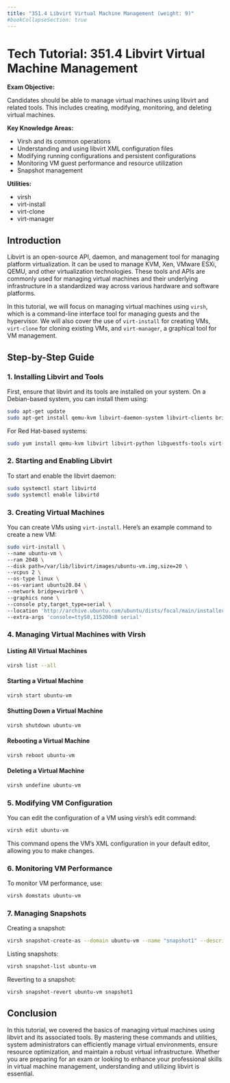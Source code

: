 ```yaml
---
title: "351.4 Libvirt Virtual Machine Management (weight: 9)"
#bookCollapseSection: true
---
```


# Tech Tutorial: 351.4 Libvirt Virtual Machine Management

**Exam Objective:**

Candidates should be able to manage virtual machines using libvirt and related tools. This includes creating, modifying, monitoring, and deleting virtual machines.

**Key Knowledge Areas:**

- Virsh and its common operations
- Understanding and using libvirt XML configuration files
- Modifying running configurations and persistent configurations
- Monitoring VM guest performance and resource utilization
- Snapshot management

**Utilities:**

- virsh
- virt-install
- virt-clone
- virt-manager

## Introduction

Libvirt is an open-source API, daemon, and management tool for managing platform virtualization. It can be used to manage KVM, Xen, VMware ESXi, QEMU, and other virtualization technologies. These tools and APIs are commonly used for managing virtual machines and their underlying infrastructure in a standardized way across various hardware and software platforms.

In this tutorial, we will focus on managing virtual machines using `virsh`, which is a command-line interface tool for managing guests and the hypervisor. We will also cover the use of `virt-install` for creating VMs, `virt-clone` for cloning existing VMs, and `virt-manager`, a graphical tool for VM management.

## Step-by-Step Guide

### 1. Installing Libvirt and Tools

First, ensure that libvirt and its tools are installed on your system. On a Debian-based system, you can install them using:

```bash
sudo apt-get update
sudo apt-get install qemu-kvm libvirt-daemon-system libvirt-clients bridge-utils virt-manager
```

For Red Hat-based systems:

```bash
sudo yum install qemu-kvm libvirt libvirt-python libguestfs-tools virt-install
```

### 2. Starting and Enabling Libvirt

To start and enable the libvirt daemon:

```bash
sudo systemctl start libvirtd
sudo systemctl enable libvirtd
```

### 3. Creating Virtual Machines

You can create VMs using `virt-install`. Here’s an example command to create a new VM:

```bash
sudo virt-install \
--name ubuntu-vm \
--ram 2048 \
--disk path=/var/lib/libvirt/images/ubuntu-vm.img,size=20 \
--vcpus 2 \
--os-type linux \
--os-variant ubuntu20.04 \
--network bridge=virbr0 \
--graphics none \
--console pty,target_type=serial \
--location 'http://archive.ubuntu.com/ubuntu/dists/focal/main/installer-amd64/' \
--extra-args 'console=ttyS0,115200n8 serial'
```

### 4. Managing Virtual Machines with Virsh

#### Listing All Virtual Machines

```bash
virsh list --all
```

#### Starting a Virtual Machine

```bash
virsh start ubuntu-vm
```

#### Shutting Down a Virtual Machine

```bash
virsh shutdown ubuntu-vm
```

#### Rebooting a Virtual Machine

```bash
virsh reboot ubuntu-vm
```

#### Deleting a Virtual Machine

```bash
virsh undefine ubuntu-vm
```

### 5. Modifying VM Configuration

You can edit the configuration of a VM using virsh’s edit command:

```bash
virsh edit ubuntu-vm
```

This command opens the VM’s XML configuration in your default editor, allowing you to make changes.

### 6. Monitoring VM Performance

To monitor VM performance, use:

```bash
virsh domstats ubuntu-vm
```

### 7. Managing Snapshots

Creating a snapshot:

```bash
virsh snapshot-create-as --domain ubuntu-vm --name "snapshot1" --description "Test snapshot"
```

Listing snapshots:

```bash
virsh snapshot-list ubuntu-vm
```

Reverting to a snapshot:

```bash
virsh snapshot-revert ubuntu-vm snapshot1
```

## Conclusion

In this tutorial, we covered the basics of managing virtual machines using libvirt and its associated tools. By mastering these commands and utilities, system administrators can efficiently manage virtual environments, ensure resource optimization, and maintain a robust virtual infrastructure. Whether you are preparing for an exam or looking to enhance your professional skills in virtual machine management, understanding and utilizing libvirt is essential.
